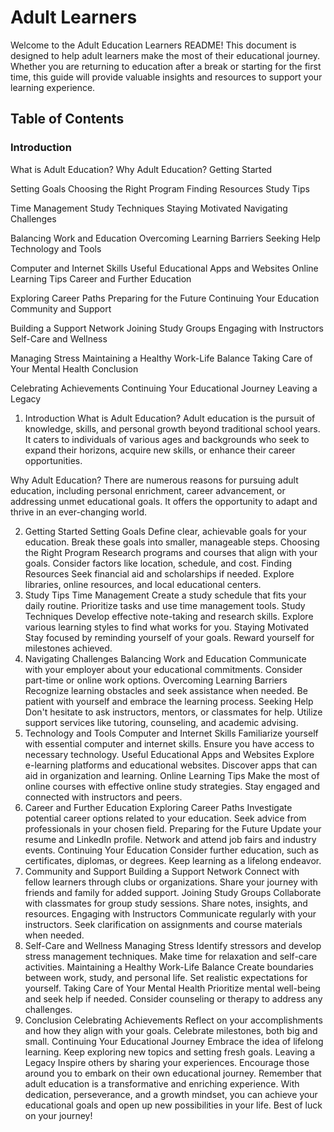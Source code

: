 # Adult Learners

Welcome to the Adult Education Learners README! This document is designed to help adult learners make the most of their educational journey. Whether you are returning to education after a break or starting for the first time, this guide will provide valuable insights and resources to support your learning experience.

## Table of Contents

### Introduction
What is Adult Education?
Why Adult Education?
Getting Started

Setting Goals
Choosing the Right Program
Finding Resources
Study Tips

Time Management
Study Techniques
Staying Motivated
Navigating Challenges

Balancing Work and Education
Overcoming Learning Barriers
Seeking Help
Technology and Tools

Computer and Internet Skills
Useful Educational Apps and Websites
Online Learning Tips
Career and Further Education

Exploring Career Paths
Preparing for the Future
Continuing Your Education
Community and Support

Building a Support Network
Joining Study Groups
Engaging with Instructors
Self-Care and Wellness

Managing Stress
Maintaining a Healthy Work-Life Balance
Taking Care of Your Mental Health
Conclusion

Celebrating Achievements
Continuing Your Educational Journey
Leaving a Legacy
1. Introduction
What is Adult Education?
Adult education is the pursuit of knowledge, skills, and personal growth beyond traditional school years. It caters to individuals of various ages and backgrounds who seek to expand their horizons, acquire new skills, or enhance their career opportunities.

Why Adult Education?
There are numerous reasons for pursuing adult education, including personal enrichment, career advancement, or addressing unmet educational goals. It offers the opportunity to adapt and thrive in an ever-changing world.

2. Getting Started
Setting Goals
Define clear, achievable goals for your education.
Break these goals into smaller, manageable steps.
Choosing the Right Program
Research programs and courses that align with your goals.
Consider factors like location, schedule, and cost.
Finding Resources
Seek financial aid and scholarships if needed.
Explore libraries, online resources, and local educational centers.
3. Study Tips
Time Management
Create a study schedule that fits your daily routine.
Prioritize tasks and use time management tools.
Study Techniques
Develop effective note-taking and research skills.
Explore various learning styles to find what works for you.
Staying Motivated
Stay focused by reminding yourself of your goals.
Reward yourself for milestones achieved.
4. Navigating Challenges
Balancing Work and Education
Communicate with your employer about your educational commitments.
Consider part-time or online work options.
Overcoming Learning Barriers
Recognize learning obstacles and seek assistance when needed.
Be patient with yourself and embrace the learning process.
Seeking Help
Don't hesitate to ask instructors, mentors, or classmates for help.
Utilize support services like tutoring, counseling, and academic advising.
5. Technology and Tools
Computer and Internet Skills
Familiarize yourself with essential computer and internet skills.
Ensure you have access to necessary technology.
Useful Educational Apps and Websites
Explore e-learning platforms and educational websites.
Discover apps that can aid in organization and learning.
Online Learning Tips
Make the most of online courses with effective online study strategies.
Stay engaged and connected with instructors and peers.
6. Career and Further Education
Exploring Career Paths
Investigate potential career options related to your education.
Seek advice from professionals in your chosen field.
Preparing for the Future
Update your resume and LinkedIn profile.
Network and attend job fairs and industry events.
Continuing Your Education
Consider further education, such as certificates, diplomas, or degrees.
Keep learning as a lifelong endeavor.
7. Community and Support
Building a Support Network
Connect with fellow learners through clubs or organizations.
Share your journey with friends and family for added support.
Joining Study Groups
Collaborate with classmates for group study sessions.
Share notes, insights, and resources.
Engaging with Instructors
Communicate regularly with your instructors.
Seek clarification on assignments and course materials when needed.
8. Self-Care and Wellness
Managing Stress
Identify stressors and develop stress management techniques.
Make time for relaxation and self-care activities.
Maintaining a Healthy Work-Life Balance
Create boundaries between work, study, and personal life.
Set realistic expectations for yourself.
Taking Care of Your Mental Health
Prioritize mental well-being and seek help if needed.
Consider counseling or therapy to address any challenges.
9. Conclusion
Celebrating Achievements
Reflect on your accomplishments and how they align with your goals.
Celebrate milestones, both big and small.
Continuing Your Educational Journey
Embrace the idea of lifelong learning.
Keep exploring new topics and setting fresh goals.
Leaving a Legacy
Inspire others by sharing your experiences.
Encourage those around you to embark on their own educational journey.
Remember that adult education is a transformative and enriching experience. With dedication, perseverance, and a growth mindset, you can achieve your educational goals and open up new possibilities in your life. Best of luck on your journey!
